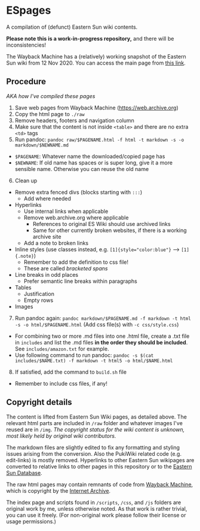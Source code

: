 # ESpages
A compilation of (defunct) Eastern Sun wiki contents.

**Please note this is a work-in-progress repository,**
and there will be inconsistencies!

The Wayback Machine has a (relatively) working snapshot of the Eastern Sun wiki from 12 Nov 2020. You can access the main page from [this link](https://web.archive.org/web/20201112024131/http://miyoshino.la.coocan.jp/eswiki/).

## Procedure
*AKA how I've compiled these pages*

1. Save web pages from Wayback Machine (<https://web.archive.org>)
2. Copy the html page to `./raw`
3. Remove headers, footers and navigation column
4. Make sure that the content is not inside `<table>` and there are no extra `<td>` tags
5. Run pandoc: `pandoc raw/$PAGENAME.html -f html -t markdown -s -o markdown/$NEWNAME.md`
  - `$PAGENAME`: Whatever name the downloaded/copied page has
  - `$NEWNAME`: If old name has spaces or is super long, give it a more sensible name.
    Otherwise you can reuse the old name
6. Clean up
  - Remove extra fenced divs (blocks starting with `:::`)
    - Add where needed
  - Hyperlinks
    - Use internal links when applicable
    - Remove web.archive.org where applicable
      - References to original ES Wiki should use archived links
      - Same for other currently broken websites, if there is a working archive site
    - Add a note to broken links
  - Inline styles (use classes instead, e.g. `[1]{style="color:blue"}` --> `[1]{.note}`)
    - Remember to add the definition to css file!
    - These are called _bracketed spans_
  - Line breaks in odd places
    - Prefer semantic line breaks within paragraphs
  - Tables
    - Justification
    - Empty rows
  - Images
7. Run pandoc again: `pandoc markdown/$PAGENAME.md -f markdown -t html -s -o html/$PAGENAME.html` (Add css file(s) with `-c css/style.css`)
  - For combining two or more .md files into one .html file, create a .txt file
    in `includes` and list the .md files **in the order they should be included**.
    See `includes/amazon.txt` for example.
  - Use following command to run pandoc:
    `pandoc -s $(cat includes/$NAME.txt) -f markdown -t html5 -o html/$NAME.html`
8. If satisfied, add the command to `build.sh` file
  - Remember to include css files, if any!

## Copyright details
The content is lifted from Eastern Sun Wiki pages, as detailed above.
The relevant html parts are included in `/raw` folder and whatever images I've
reused are in `/img`. *The copyright status for the wiki content is unknown,*
*most likely held by original wiki contributors.*

The markdown files are slightly edited to fix any formatting and styling issues
arising from the conversion. Also the PukiWiki related code (e.g. edit-links) is
mostly removed. Hyperlinks to other Eastern Sun wikipages are converted to relative
links to other pages in this repository or to the [Eastern Sun Database](http://esdb.d2se.org).

The raw html pages may contain remnants of code from [Wayback Machine](https://web.archive.org),
which is copyright by the [Internet Archive](https://archive.org).

The index page and scripts found in `/scripts`, `/css`, and `/js` folders are original work by me,
unless otherwise noted. As that work is rather trivial, you can use it freely.
(For non-original work please follow their license or usage permissions.)

